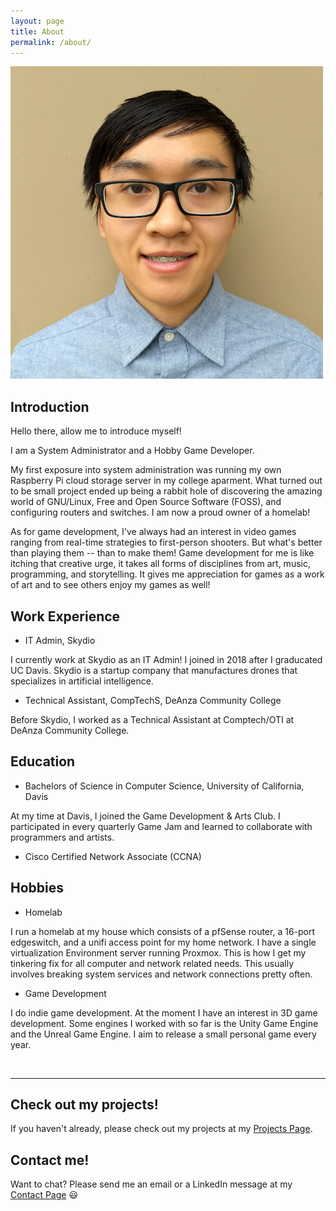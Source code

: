 ```yaml
---
layout: page
title: About
permalink: /about/
---
```


<img src="/images/profile-small.jpg" alt="profile-pic" id="profile-image">

## Introduction

Hello there, allow me to introduce myself!

I am a System Administrator and a Hobby Game Developer.

My first exposure into system administration was running my own Raspberry Pi cloud storage server in my college aparment. What turned out to be small project ended up being a rabbit hole of discovering the amazing world of GNU/Linux, Free and Open Source Software (FOSS), and configuring routers and switches. I am now a proud owner of a homelab!

As for game development, I've always had an interest in video games ranging from real-time strategies to first-person shooters. But what's better than playing them -- than to make them! Game development for me is like itching that creative urge, it takes all forms of disciplines from art, music, programming, and storytelling. It gives me appreciation for games as a work of art and to see others enjoy my games as well!

## Work Experience

- IT Admin, Skydio

I currently work at Skydio as an IT Admin! I joined in 2018 after I graducated UC Davis. Skydio is a startup company that manufactures drones that specializes in artificial intelligence.

- Technical Assistant, CompTechS, DeAnza Community College

Before Skydio, I worked as a Technical Assistant at Comptech/OTI at DeAnza Community College.

## Education

- Bachelors of Science in Computer Science, University of California, Davis

At my time at Davis, I joined the Game Development & Arts Club. I participated in every quarterly Game Jam and learned to collaborate with programmers and artists.

- Cisco Certified Network Associate (CCNA)

## Hobbies

- Homelab

I run a homelab at my house which consists of a pfSense router, a 16-port edgeswitch, and a unifi access point for my home network. I have a single virtualization Environment server running Proxmox. This is how I get my tinkering fix for all computer and network related needs. This usually involves breaking system services and network connections pretty often.

- Game Development

I do indie game development. At the moment I have an interest in 3D game development. Some engines I worked with so far is the Unity Game Engine and the Unreal Game Engine. I aim to release a small personal game every year.

<br>
<hr>

## Check out my projects!

If you haven't already, please check out my projects at my <a href="{{ '/projects' | prepend: site.baseurl }}">Projects Page</a>.

## Contact me!

Want to chat? Please send me an email or a LinkedIn message at my <a href="{{ '/contact' | prepend: site.baseurl }}">Contact Page</a> 😃
